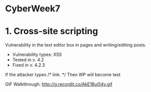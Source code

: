 # CyberWeek7
  # 1. Cross-site scripting 
  
  Vulnerability in the text editor box in pages and writing/editing posts.
   - Vulnerability types: XSS
   - Tested in v. 4.2
   - Fixed in v. 4.2.3
 
  If the attacker types /* <a href="[caption code=]"></a><a title=" onmouseover=alert('test')  ">link</a>. */
  Then WP will become test
  
  GIF Walkthrough: 
  http://g.recordit.co/AkE1Bui54v.gif


